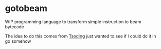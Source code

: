 # gotobeam
WIP
programming language to transform simple instruction to beam bytecode

The idea to do this comes from [Tsoding](https://twitter.com/tsoding) just wanted to see if I could do it in go somehow
